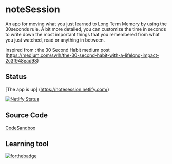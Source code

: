 # noteSession

An app for moving what you just learned to Long Term Memory by using the 30seconds rule. A bit more detailed, you can customize the time in seconds to write down the most important things that you remembered from what you just watched, read or anything in between.

Inspired from : the 30 Second Habit medium post (https://medium.com/swlh/the-30-second-habit-with-a-lifelong-impact-2c3f948ead98)

## Status
[The app is up] (https://notesession.netlify.com/)

[![Netlify Status](https://api.netlify.com/api/v1/badges/07d7678c-06e9-40ae-a175-72303609a0d0/deploy-status)](https://app.netlify.com/sites/notesession/deploys)

## Source Code
[CodeSandbox](https://codesandbox.io/s/github/xkrromania/noteSession)

## Learning tool
[![forthebadge](https://forthebadge.com/images/badges/made-with-javascript.svg)](https://forthebadge.com)
